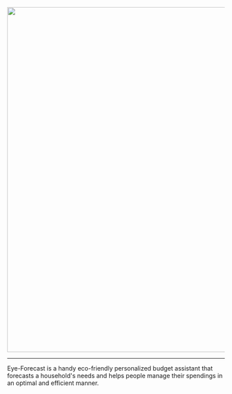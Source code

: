 <img src="https://user-images.githubusercontent.com/84399880/135473987-0f6ace2f-7116-48ec-bf0e-48e66c6fe180.png" width="800px">

-----

Eye-Forecast is a handy eco-friendly personalized budget assistant that forecasts a household's needs and helps people manage their spendings in an optimal and efficient manner.

